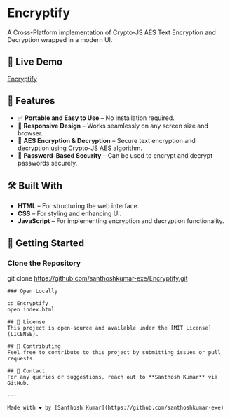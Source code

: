 # Encryptify

A Cross-Platform implementation of Crypto-JS AES Text Encryption and Decryption wrapped in a modern UI.

## 🔗 Live Demo
[Encryptify](https://santhoshkumar-exe.github.io/Encryptify/)

## 📌 Features
- ✅ **Portable and Easy to Use** – No installation required.
- 📱 **Responsive Design** – Works seamlessly on any screen size and browser.
- 🔐 **AES Encryption & Decryption** – Secure text encryption and decryption using Crypto-JS AES algorithm.
- 🔑 **Password-Based Security** – Can be used to encrypt and decrypt passwords securely.

## 🛠️ Built With
- **HTML** – For structuring the web interface.
- **CSS** – For styling and enhancing UI.
- **JavaScript** – For implementing encryption and decryption functionality.

## 🚀 Getting Started
### Clone the Repository

git clone https://github.com/santhoshkumar-exe/Encryptify.git
```
### Open Locally

cd Encryptify
open index.html

## 📜 License
This project is open-source and available under the [MIT License](LICENSE).

## 🤝 Contributing
Feel free to contribute to this project by submitting issues or pull requests.

## 📩 Contact
For any queries or suggestions, reach out to **Santhosh Kumar** via GitHub.

---

Made with ❤️ by [Santhosh Kumar](https://github.com/santhoshkumar-exe)


